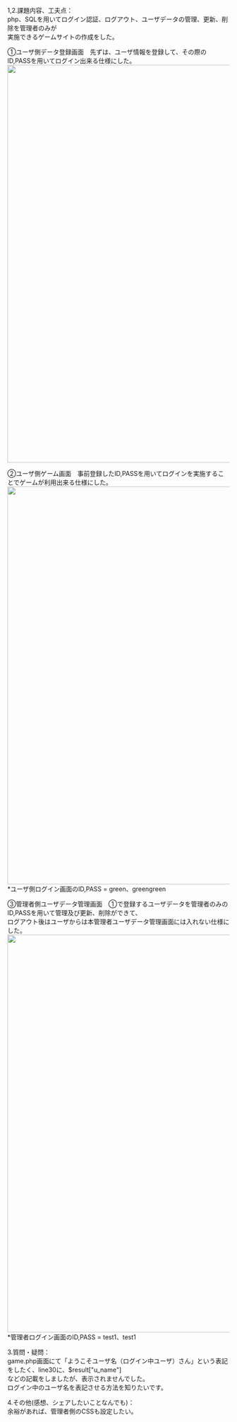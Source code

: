 1,2.課題内容、工夫点：<br>
php、SQLを用いてログイン認証、ログアウト、ユーザデータの管理、更新、削除を管理者のみが<br>
実施できるゲームサイトの作成をした。<br>

①ユーザ側データ登録画面　先ずは、ユーザ情報を登録して、その際のID,PASSを用いてログイン出来る仕様にした。<br>
<img src="https://user-images.githubusercontent.com/83898574/125111134-7f8bbf00-e120-11eb-9a43-84c66d081eba.png" width="900px">

②ユーザ側ゲーム画面　事前登録したID,PASSを用いてログインを実施することでゲームが利用出来る仕様にした。<br>
<img src="https://user-images.githubusercontent.com/83898574/125110585-bad9be00-e11f-11eb-8213-59ae801db6e5.png" width="900px"><br>
*ユーザ側ログイン画面のID,PASS = green、greengreen<br>

③管理者側ユーザデータ管理画面　①で登録するユーザデータを管理者のみのID,PASSを用いて管理及び更新、削除ができて、<br>
ログアウト後はユーザからは本管理者ユーザデータ管理画面には入れない仕様にした。<br>
<img src="https://user-images.githubusercontent.com/83898574/125110769-fa080f00-e11f-11eb-886b-079d33a13a93.png" width="900px"><br>
*管理者ログイン画面のID,PASS = test1、test1<br>

3.質問・疑問：<br>
game.php画面にて「ようこそユーザ名（ログイン中ユーザ）さん」という表記をしたく、line30に<?= $u_name ?>、$result["u_name"]<br>
などの記載をしましたが、表示されませんでした。<br>
ログイン中のユーザ名を表記させる方法を知りたいです。<br>

4.その他(感想、シェアしたいことなんでも)：<br>
余裕があれば、管理者側のCSSも設定したい。
